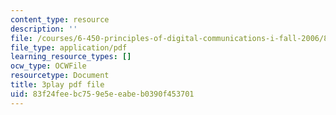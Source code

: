 ```yaml
---
content_type: resource
description: ''
file: /courses/6-450-principles-of-digital-communications-i-fall-2006/83f24feebc759e5eeabeb0390f453701_KXFF8m4uGDc.pdf
file_type: application/pdf
learning_resource_types: []
ocw_type: OCWFile
resourcetype: Document
title: 3play pdf file
uid: 83f24fee-bc75-9e5e-eabe-b0390f453701
---
```

